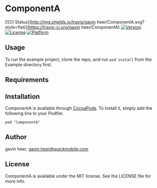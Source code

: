 # ComponentA

[![CI Status](http://img.shields.io/travis/gavin heer/ComponentA.svg?style=flat)](https://travis-ci.org/gavin heer/ComponentA)
[![Version](https://img.shields.io/cocoapods/v/ComponentA.svg?style=flat)](http://cocoadocs.org/docsets/ComponentA)
[![License](https://img.shields.io/cocoapods/l/ComponentA.svg?style=flat)](http://cocoadocs.org/docsets/ComponentA)
[![Platform](https://img.shields.io/cocoapods/p/ComponentA.svg?style=flat)](http://cocoadocs.org/docsets/ComponentA)

## Usage

To run the example project, clone the repo, and run `pod install` from the Example directory first.

## Requirements

## Installation

ComponentA is available through [CocoaPods](http://cocoapods.org). To install
it, simply add the following line to your Podfile:

    pod "ComponentA"

## Author

gavin heer, gavin.heer@quickmobile.com

## License

ComponentA is available under the MIT license. See the LICENSE file for more info.

